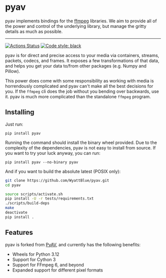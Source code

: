 # pyav
pyav implements bindings for the [ffmpeg](https://ffmpeg.org) libraries. We aim to provide all of the power and control of the underlying library, but manage the gritty details as much as possible.

---
[![Actions Status](https://github.com/WyattBlue/PyAV/workflows/tests/badge.svg)](https://github.com/wyattblue/PyAV/actions?workflow=tests)
<a href="https://github.com/psf/black"><img alt="Code style: black" src="https://img.shields.io/badge/code%20style-black-000000.svg"></a>

pyav is for direct and precise access to your media via containers, streams, packets, codecs, and frames. It exposes a few transformations of that data, and helps you get your data to/from other packages (e.g. Numpy and Pillow).

This power does come with some responsibility as working with media is horrendously complicated and pyav can't make all the best decisions for you. If the `ffmpeg` cli does the job without you bending over backwards, use it. pyav is much more complicated than the standalone `ffmpeg` program.

## Installing
Just run:
```
pip install pyav
```

Running the command should install the binary wheel provided. Due to the complexity of the dependencies, pyav is not easy to install from source. If you want to try your luck anyway, you can run:

```
pip install pyav --no-binary pyav
```

And if you want to build the absolute latest (POSIX only):

```bash
git clone https://github.com/WyattBlue/pyav.git
cd pyav

source scripts/activate.sh
pip install -U -r tests/requirements.txt
./scripts/build-deps
make
deactivate
pip install .
```

## Features 
pyav is forked from [PyAV](https://github.com/PyAV-Org/PyAV), and currently has the following benefits:
 * Wheels for Python 3.12
 * Support for Cython 3
 * Support for FFmpeg 6, and beyond
 * Expanded support for different pixel formats


